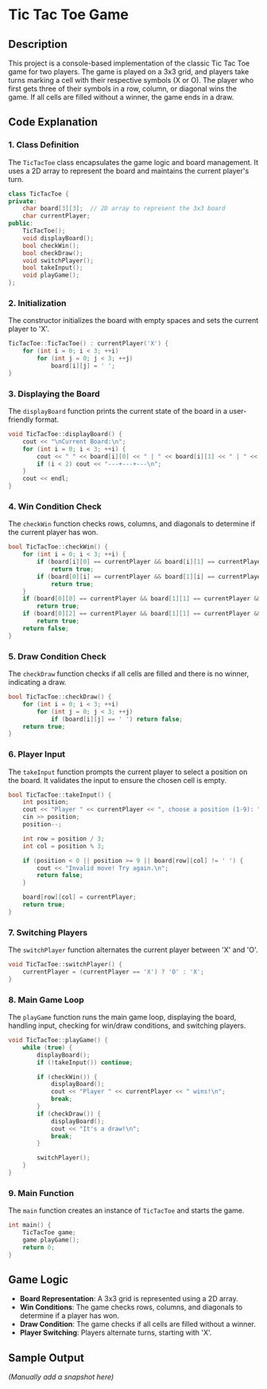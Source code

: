 # Tic Tac Toe Game

## Description
This project is a console-based implementation of the classic Tic Tac Toe game for two players. The game is played on a 3x3 grid, and players take turns marking a cell with their respective symbols (X or O). The player who first gets three of their symbols in a row, column, or diagonal wins the game. If all cells are filled without a winner, the game ends in a draw.

## Code Explanation

### 1. **Class Definition**
The `TicTacToe` class encapsulates the game logic and board management. It uses a 2D array to represent the board and maintains the current player's turn.

```cpp
class TicTacToe {
private:
    char board[3][3];  // 2D array to represent the 3x3 board
    char currentPlayer;
public:
    TicTacToe();
    void displayBoard();
    bool checkWin();
    bool checkDraw();
    void switchPlayer();
    bool takeInput();
    void playGame();
};
```

### 2. **Initialization**
The constructor initializes the board with empty spaces and sets the current player to 'X'.

```cpp
TicTacToe::TicTacToe() : currentPlayer('X') {
    for (int i = 0; i < 3; ++i)
        for (int j = 0; j < 3; ++j)
            board[i][j] = ' ';
}
```

### 3. **Displaying the Board**
The `displayBoard` function prints the current state of the board in a user-friendly format.

```cpp
void TicTacToe::displayBoard() {
    cout << "\nCurrent Board:\n";
    for (int i = 0; i < 3; ++i) {
        cout << " " << board[i][0] << " | " << board[i][1] << " | " << board[i][2] << " \n";
        if (i < 2) cout << "---+---+---\n";
    }
    cout << endl;
}
```

### 4. **Win Condition Check**
The `checkWin` function checks rows, columns, and diagonals to determine if the current player has won.

```cpp
bool TicTacToe::checkWin() {
    for (int i = 0; i < 3; ++i) {
        if (board[i][0] == currentPlayer && board[i][1] == currentPlayer && board[i][2] == currentPlayer)
            return true;
        if (board[0][i] == currentPlayer && board[1][i] == currentPlayer && board[2][i] == currentPlayer)
            return true;
    }
    if (board[0][0] == currentPlayer && board[1][1] == currentPlayer && board[2][2] == currentPlayer)
        return true;
    if (board[0][2] == currentPlayer && board[1][1] == currentPlayer && board[2][0] == currentPlayer)
        return true;
    return false;
}
```

### 5. **Draw Condition Check**
The `checkDraw` function checks if all cells are filled and there is no winner, indicating a draw.

```cpp
bool TicTacToe::checkDraw() {
    for (int i = 0; i < 3; ++i)
        for (int j = 0; j < 3; ++j)
            if (board[i][j] == ' ') return false;
    return true;
}
```

### 6. **Player Input**
The `takeInput` function prompts the current player to select a position on the board. It validates the input to ensure the chosen cell is empty.

```cpp
bool TicTacToe::takeInput() {
    int position;
    cout << "Player " << currentPlayer << ", choose a position (1-9): ";
    cin >> position;
    position--;

    int row = position / 3;
    int col = position % 3;

    if (position < 0 || position >= 9 || board[row][col] != ' ') {
        cout << "Invalid move! Try again.\n";
        return false;
    }

    board[row][col] = currentPlayer;
    return true;
}
```

### 7. **Switching Players**
The `switchPlayer` function alternates the current player between 'X' and 'O'.

```cpp
void TicTacToe::switchPlayer() {
    currentPlayer = (currentPlayer == 'X') ? 'O' : 'X';
}
```

### 8. **Main Game Loop**
The `playGame` function runs the main game loop, displaying the board, handling input, checking for win/draw conditions, and switching players.

```cpp
void TicTacToe::playGame() {
    while (true) {
        displayBoard();
        if (!takeInput()) continue;

        if (checkWin()) {
            displayBoard();
            cout << "Player " << currentPlayer << " wins!\n";
            break;
        }
        if (checkDraw()) {
            displayBoard();
            cout << "It's a draw!\n";
            break;
        }

        switchPlayer();
    }
}
```

### 9. **Main Function**
The `main` function creates an instance of `TicTacToe` and starts the game.

```cpp
int main() {
    TicTacToe game;
    game.playGame();
    return 0;
}
```

## Game Logic
- **Board Representation**: A 3x3 grid is represented using a 2D array.
- **Win Conditions**: The game checks rows, columns, and diagonals to determine if a player has won.
- **Draw Condition**: The game checks if all cells are filled without a winner.
- **Player Switching**: Players alternate turns, starting with 'X'.

## Sample Output
*(Manually add a snapshot here)*


